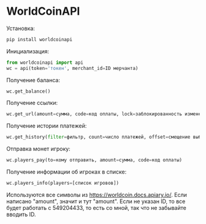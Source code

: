 # WorldCoinAPI
Установка:
```cmd
pip install worldcoinapi
```
Инициализация:
```python
from worldcoinapi import api
wc = api(token='токен', merchant_id=ID мерчанта)
```
Получение баланса:
```python
wc.get_balance()
```
Получение ссылки:
```python
wc.get_url(amount=сумма, code=код оплаты, lock=заблокированность изменения суммы)
```
Получение истории платежей:
```python
wc.get_history(filter=фильтр, count=число платежей, offset=смещение выборки)
```
Отправка монет игроку:
```python
wc.players_pay(to=кому отправить, amount=сумма, code=код оплаты)
```
Получение информации об игроках в списке:
```python
wc.players_info(players=[список игровов])
```
Используются все символы из https://worldcoin.docs.apiary.io/.
Если написано "amount", значит и тут "amount".
Если не указан ID, то все будет работать с 549204433, то есть со мной, так что не забывайте вводить ID.
